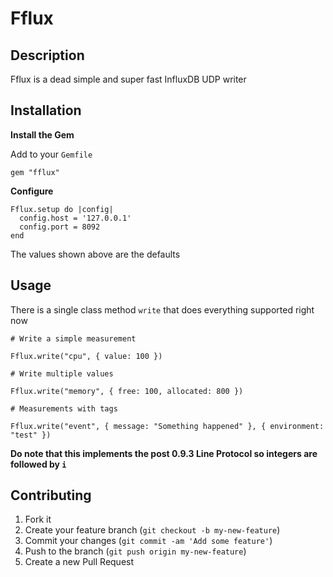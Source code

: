 # Fflux

## Description

Fflux is a dead simple and super fast InfluxDB UDP writer

## Installation

**Install the Gem**

Add to your `Gemfile`

```
gem "fflux"
```

**Configure**

```
Fflux.setup do |config|
  config.host = '127.0.0.1'
  config.port = 8092
end
```

The values shown above are the defaults

## Usage

There is a single class method `write` that does everything supported right now

```
# Write a simple measurement

Fflux.write("cpu", { value: 100 })

# Write multiple values

Fflux.write("memory", { free: 100, allocated: 800 })

# Measurements with tags

Fflux.write("event", { message: "Something happened" }, { environment: "test" })
```

__Do note that this implements the post 0.9.3 Line Protocol so integers are followed by `i`__

## Contributing

1. Fork it
2. Create your feature branch (`git checkout -b my-new-feature`)
3. Commit your changes (`git commit -am 'Add some feature'`)
4. Push to the branch (`git push origin my-new-feature`)
5. Create a new Pull Request
